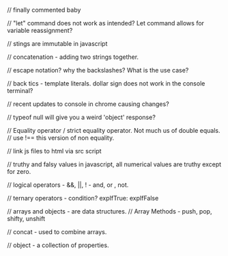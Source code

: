 // finally commented baby

// "let" command does not work as intended? Let command allows for variable reassignment?

// stings are immutable in javascript

// concatenation - adding two strings together.

// escape notation? why the backslashes? What is the use case?

// back tics - template literals. dollar sign does not work in the console terminal?

// recent updates to console in chrome causing changes?

// typeof null will give you a weird 'object' response?

// Equality operator / strict equality operator. Not much us of double equals.
// use !== this version of non equality.

// link js files to html via src script

// truthy and falsy values in javascript, all numerical values are truthy except for   zero.

// logical operators - &&, ||, ! - and, or , not.

// ternary operators - condition? expIfTrue: expIfFalse

// arrays and objects - are data structures.
    // Array Methods - push, pop, shifty, unshift

// concat - used to combine arrays.

// object - a collection of properties.